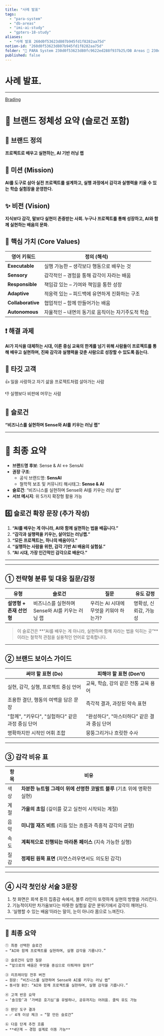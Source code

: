```yaml
---
title: "사례 발표"
tags:
  - "para-system"
  - "db-areas"
  - "imi-ai-study"
  - "gpters-18-study"
aliases:
  - "사례 발표 260d0f53623d807b945fd1f8282aa75d"
notion-id: "260d0f53623d807b945fd1f8282aa75d"
folder: "🚀 PARA System 230d0f53623d80fc9622ed288f937b25/DB Areas 🔲 230d0f53623d812fa0e9f500c4679623/IMI AI STUDY 1d9d0f53623d8041bf76c077ebfc7363/GPTERS 18기 브랜딩 STUDY 25ed0f53623d80979474ef9b4e2a2988"
published: false
---
```


# 사례 발표.

***

[Brading](%EC%82%AC%EB%A1%80%20%EB%B0%9C%ED%91%9C/Brading.csv)

# 📌 브랜드 정체성 요약 (슬로건 포함)

## 🎯 브랜드 정의

**프로젝트로 배우고 실현하는, AI 기반 러닝 랩**

## 🚀 미션 (Mission)

**AI를 도구로 삼아 실전 프로젝트를 설계하고,
실행 과정에서 감각과 실행력을 키울 수 있는 학습 실험장을 운영한다.**

## ✨ 비전 (Vision)

**지식보다 감각, 말보다 실현이 존중받는 사회.
누구나 프로젝트를 통해 성장하고, AI와 함께 실현하는 배움의 문화.**

## 💎 핵심 가치 (Core Values)

| 영어 키워드 | 정의 (해석) |
| --- | --- |
| **Executable** | 실행 가능한 – 생각보다 행동으로 배우는 것 |
| **Sensory** | 감각적인 – 경험을 통해 감각이 자라는 배움 |
| **Responsible** | 책임감 있는 – 기여와 책임을 통한 성장 |
| **Adaptive** | 적응력 있는 – 피드백에 유연하게 진화하는 구조 |
| **Collaborative** | 협업적인 – 함께 만들어가는 배움 |
| **Autonomous** | 자율적인 – 내면의 동기로 움직이는 자기주도적 학습 |

## ❗ 해결 과제

**AI가 지식을 대체하는 시대, 이론 중심 교육의 한계를 넘기 위해
사람들이 프로젝트를 통해 배우고 실현하며,
진짜 감각과 실행력을 갖춘 사람으로 성장할 수 있도록 돕는다.**

## 👤 타깃 고객

👍 일을 사랑하고 자기 삶을 프로젝트처럼 살아가는 사람

👎 실행보다 비판에 머무는 사람

## 📢 슬로건

**“비즈니스를 실현하며 Sense와 AI를 키우는 러닝 랩”**

***

# 🎯 최종 요약

* **브랜드명 후보**: Sense & AI ↔ SensAI
* **권장 구조**:
  * 공식 브랜드명: **SensAI**
  * 철학적 보조 및 커뮤니티 해시태그: **Sense & AI**
* **슬로건**: “비즈니스를 실현하며 Sense와 AI를 키우는 러닝 랩”
* **서브 메시지**: 위 5가지 확장형 활용 가능

## 6️⃣ 슬로건 확장 문장 (추가 작성)

1. **“AI를 배우는 게 아니라, AI와 함께 실현하는 법을 배웁니다.”**
2. **“감각과 실행력을 키우는, 살아있는 러닝랩.”**
3. **“모든 프로젝트는, 하나의 배움이다.”**
4. **“실행하는 사람을 위한, 감각 기반 AI 배움의 실험실.”**
5. **“AI 시대, 가장 인간적인 감각으로 배운다.”**

***

***

## ① 전략형 분류 및 대응 질문/감정

| 유형 | 슬로건 | 질문 | 유도 감정 |
| --- | --- | --- | --- |
| **설명형 + 존재 선언형** | 비즈니스를 실현하며 Sense와 AI를 키우는 러닝 랩 | 우리는 AI 시대에 무엇을 키워야 하는가? | 명확성, 신뢰감, 가능성 |

> 이 슬로건은 \*\*“AI를 배우는 게 아니라, 실현하며 함께 자라는 법을 익히는 곳”\*\*이라는 철학적 관점을 실용적인 언어로 압축합니다.

***

## ② 브랜드 보이스 가이드

| 써야 할 표현 (Do) | 피해야 할 표현 (Don't) |
| --- | --- |
| 실현, 감각, 실행, 프로젝트 중심 언어 | 교육, 학습, 강의 같은 전통 교육 용어 |
| 조용한 결단, 행동의 여백을 담은 문장 | 즉각적 결과, 과장된 약속 표현 |
| "함께", "키우다", "실험하다" 같은 과정 중심 단어 | "완성하다", "마스터하다" 같은 결과 중심 단어 |
| 명확하지만 시적인 어휘 조합 | 뭉뚱그리거나 흐릿한 수사 |

***

## ③ 감각 비유 표

| 항목 | 비유 |
| --- | --- |
| 색상 | **차분한 뉴트럴 그레이 위에 선명한 코발트 블루** (기초 위에 명확한 실현) |
| 계절 | **가을의 초입** (깊이를 갖고 실천이 시작되는 계절) |
| 음악 | **미니멀 재즈 비트** (리듬 있는 흐름과 즉흥적 감각의 균형) |
| 속도 | **계획적으로 진행되는 마라톤 페이스** (지속 가능한 실행) |
| 질감 | **정제된 원목 표면** (자연스러우면서도 의도된 감각) |

***

## ④ 시각 첫인상 서술 3문장

1. 첫 화면은 회색 톤의 집중감 속에서, 블루 라인이 또렷하게 실현의 방향을 가리킨다.
2. 기능적이지만 차가움보다는 따뜻한 실험실 같은 분위기에서 감각이 깨어난다.
3. ‘실행할 수 있는 배움’이라는 말이, 눈이 아니라 몸으로 느껴진다.

***

## 📌 최종 요약

```
① 최종 선택한 슬로건
→ “AI와 함께 프로젝트를 실현하며, 실행 감각을 기릅니다.”

② 슬로건이 답한 질문
→ “앞으로의 배움은 무엇을 중심으로 이뤄져야 할까?”

③ 리프레이밍 전후 버전
→ 원문: “비즈니스를 실현하며 Sense와 AI를 키우는 러닝 랩”
→ 동사형 B안: “AI와 함께 프로젝트를 실현하며, 실행 감각을 기릅니다.”

④ 고객 반응 요약
→ ‘솔깃함’과 ‘가벼운 호기심’을 유발하나, 공유까지는 어려움. 클릭 유도 가능

⑤ 판단 도구 결과
→ ✅ 4개 이상 체크 → “잘 만든 슬로건”

⑥ 다음 단계 추천 흐름
→ **4단계 – 경험 설계로 이동 가능**

```
